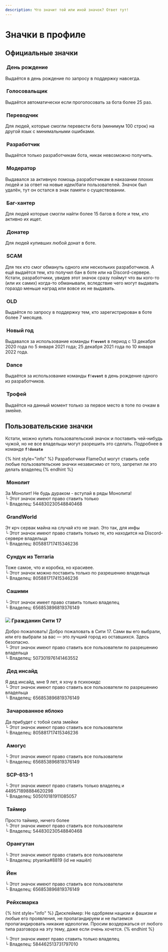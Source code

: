 ```yaml
---
description: Что значит той или иной значок? Ответ тут!
---
```


# Значки в профиле

## Официальные значки

### <img src="../.gitbook/assets/https___discord.com_assets_496cd7d4bfc59cdf6cd8a3285b42b576.svg-0.svg" alt="" data-size="line"> День рождение

Выдаётся в день рождение по запросу в поддержку навсегда.

### <img src="../.gitbook/assets/840537983060017172.webp" alt="" data-size="line"> Голосовальщик

Выдаётся автоматически если проголосовать за бота более 25 раз.

### <img src="../.gitbook/assets/849290020950245458.webp" alt="" data-size="line"> Переводчик

Для людей, которые смогли перевести бота (минимум 100 строк) на другой язык с минимальными ошибками.

### <img src="../.gitbook/assets/https___discord.com_assets_509dd485f6269e2521955120f3e8f0ef.svg-0.svg" alt="" data-size="line"> Разработчик

Выдаётся только разработчикам бота, никак невозможно получить.

### <img src="../.gitbook/assets/https___discord.com_assets_770955b283a8a3d1cfd221f70dc0e6ee.svg-0.svg" alt="" data-size="line"> Модератор

Выдавался за активную помощь разработчикам в наказании плохих людей и за ответ на новые идеи/баги пользователей. Значок был удалён, тут он остался в знак памяти о существовании.

### <img src="../.gitbook/assets/https___discord.com_assets_370f5af37229902609dec50690ec5f99.svg-0.svg" alt="" data-size="line"> Баг-хантер

Для людей которые смогли найти более 15 багов в боте и тем, кто активно их ищет.

### <img src="../.gitbook/assets/823500862215028758 (1).gif" alt="" data-size="line"> Донатер

Для людей купивших любой донат в боте.

### <img src="../.gitbook/assets/https___discord.com_assets_0d9e341a5ff1e9d55e691cc7d86f05bd.svg-0.svg" alt="" data-size="line"> SCAM

Для тех кто смог обмануть одного или нескольких разработчиков. А ещё выдаётся тем, кто получил бан в боте или на Discord-сервере. Кстати, разработчики, увидев этот значок сразу поймут что вы кого-то (или их самих) когда-то обманывали, вследствие чего могут выдавать гораздо меньше наград или вовсе их не выдавать.

### <img src="../.gitbook/assets/https___discord.com_assets_ffa92fc2c8f0a781d5ae9ffbecefa054.svg-0.svg" alt="" data-size="line"> OLD

Выдаётся по запросу в поддержку тем, кто зарегистрирован в боте более 7 месяцев.

### <img src="../.gitbook/assets/https___discord.com_assets_2f5331445a4647af2bb317862b38502a.svg-0.svg" alt="" data-size="line"> Новый год

Выдавался за использование команды **`f!event`** в период с 13 декабря 2020 года по 5 января 2021 года; 25 декабря 2021 года по 10 января 2022 года.

### <img src="../.gitbook/assets/960951684186652743.gif" alt="" data-size="line"> Dance

Выдаётся за использование команды **`f!event`** в день рождение одного из разработчиков.

### <img src="../.gitbook/assets/1238_Trophy.png" alt="" data-size="line"> Трофей

Выдаётся на данный момент только за первое место в топе по очкам в змейке.

## Пользовательские значки

Кстати, можно купить пользовательский значок и поставить чей-нибудь чужой, но не все владельцы могут разрешить это сделать. Подробнее в команде **`f!donate`**

{% hint style="info" %}
Разработчики FlameOut могут ставить себе любые пользовательские значки независимо от того, запретил ли это делать владелец
{% endhint %}

### <img src="../.gitbook/assets/957626031215353896.webp" alt="" data-size="line"> Монолит

За Монолит! Не будь дураком - вступай в ряды Монолита!\
└ Этот значок имеют право ставить только\
└ Владелец: 544830230548840468

### <img src="../.gitbook/assets/985209060204888074.gif" alt="" data-size="line"> GrandWorld

Эт крч сервак майна на случай кто не знал. Это так, для инфы\
└ Этот значок имеют право ставить только те, кто находится на Discord-сервере владельца\
└ Владелец: 805881717415346236

### <img src="../.gitbook/assets/992763761737875526 (1).gif" alt="" data-size="line"> Сундук из Terraria

Тоже самое, что и коробка, но красивее.\
└ Этот значок можно поставить только по разрешению владельца\
└ Владелец: 805881717415346236

### <img src="../.gitbook/assets/921833706493214750.webp" alt="" data-size="line"> Сашими

└ Этот значок имеет право ставить только владелец\
└ Владелец: 656853896819376149

### ![](../.gitbook/assets/997475158602289192.webp) Гражданин Сити 17

Добро пожаловать! Добро пожаловать в Сити 17. Сами вы его выбрали, или его выбрали за вас — это лучший город из оставшихся. Здесь безопасно.\
└ Этот значок имеют право ставить все пользователи по разрешению владельца\
└ Владелец: 507301976141463552

### <img src="../.gitbook/assets/921833729985511454.gif" alt="" data-size="line"> Дед инсайд

Я дед инсайд, мне 9 лет, я хочу в психокидс\
└ Этот значок имеют право ставить все пользователи по разрешению владельца\
└ Владелец: 656853896819376149

### <img src="../.gitbook/assets/986870845668474950.gif" alt="" data-size="line"> Зачарованное яблоко

Да прибудет с тобой сила змейки\
└ Этот значок имеют право ставить все пользователи\
└ Владелец: 805881717415346236

### <img src="../.gitbook/assets/921838156276449320.webp" alt="" data-size="line"> Амогус

└ Этот значок имеют право ставить все пользователи\
└ Владелец: 656853896819376149

### <img src="../.gitbook/assets/945705723973738506.webp" alt="" data-size="line"> SCP-613-1

└ Этот значок имеют право ставить только владелец и 449571898884620298\
└ Владелец: 505010181911085057

### <img src="../.gitbook/assets/957622573234004058.gif" alt="" data-size="line"> Таймер

Просто таймер, ничего более\
└ Этот значок имеют право ставить все пользователи\
└ Владелец: 544830230548840468

### <img src="../.gitbook/assets/https___discord.com_assets_70e2c1bb3d82f6e009d3aaa6d72b8fc2.svg-0.svg" alt="" data-size="line"> Орангутан

└ Этот значок имеют право ставить все пользователи\
└ Владелец: ptyanka#8819 (id не нашёл)

### <img src="../.gitbook/assets/https___discord.com_assets_24f893169104e65cf4e3dfb1d817d078.svg-0 (1).svg" alt="" data-size="line"> Йен

└ Этот значок имеют право ставить все пользователи\
└ Владелец: 656853896819376149

### <img src="../.gitbook/assets/922229936142553089.png" alt="" data-size="line"> Рейхсмарка

{% hint style="info" %}
Дисклеймер: Не одобряем нацизм и фашизм и любые его проявления, не пропагандируем и не пытаемся пропагандировать никакие идеологии. Просим воздержаться от любого типа разговора на эту тему, даже если очень хочется.
{% endhint %}

└ Этот значок имеет право ставить только владелец\
└ Владелец: 584462513731797010
